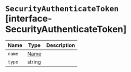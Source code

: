 # `SecurityAuthenticateToken` [interface-SecurityAuthenticateToken]

| Name | Type | Description |
| - | - | - |
| `name` | [Name](./Name.md) | &nbsp; |
| `type` | string | &nbsp; |
